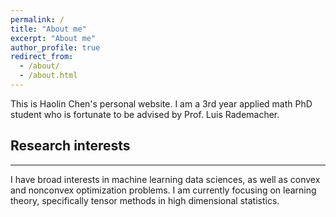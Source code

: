 ```yaml
---
permalink: /
title: "About me"
excerpt: "About me"
author_profile: true
redirect_from: 
  - /about/
  - /about.html
---
```


This is Haolin Chen's personal website. I am a 3rd year applied math PhD student who is fortunate to be advised by Prof. Luis Rademacher.

## Research interests
---
I have broad interests in machine learning data sciences, as well as convex and nonconvex optimization problems. I am currently focusing on learning theory, specifically tensor methods in high dimensional statistics.